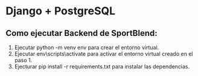 # Django + PostgreSQL

## Como ejecutar Backend de SportBlend:

1. Ejecutar python -m venv env para crear el entorno virtual.
2. Ejecutar env\scripts\activate para activar el entorno virtual creado en el paso 1.
3. Ejecturar pip install -r requirements.txt para instalar las dependencias.

